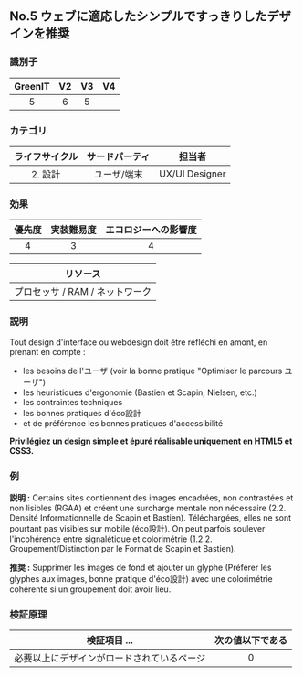 ## No.5 ウェブに適応したシンプルですっきりしたデザインを推奨

### 識別子

| GreenIT |  V2  |  V3  |  V4  |
|:-------:|:----:|:----:|:----:|
|  5    | 6  | 5  |      |

### カテゴリ

| ライフサイクル |  サードパーティ  |  担当者  |
|:---------:|:----:|:----:|
| 2. 設計 | ユーザ/端末 | UX/UI Designer |

### 効果

| 優先度 |      実装難易度       |  エコロジーへの影響度    |
|:-------------------:|:-------------------------:|:---------------------:|
| 4 | 3 | 4 |

|リソース                                      |
|:----------------------------------------------------------:|
| プロセッサ  / RAM / ネットワーク   |

### 説明

Tout design d'interface ou webdesign doit être réfléchi en amont, en prenant en compte :
- les besoins de l'ユーザ (voir la bonne pratique "Optimiser le parcours ユーザ")
- les heuristiques d'ergonomie (Bastien et Scapin, Nielsen, etc.)
- les contraintes techniques
- les bonnes pratiques d'éco設計
- et de préférence les bonnes pratiques d'accessibilité

**Privilégiez un design simple et épuré réalisable uniquement en HTML5 et CSS3.**

### 例

**説明 :** Certains sites contiennent des images encadrées, non contrastées et non lisibles (RGAA) et créent une surcharge mentale non nécessaire (2.2. Densité Informationnelle de Scapin et Bastien). Téléchargées, elles ne sont pourtant pas visibles sur mobile (éco設計). On peut parfois soulever l'incohérence entre signalétique et colorimétrie (1.2.2. Groupement/Distinction par le Format de Scapin et Bastien).

**推奨 :** Supprimer les images de fond et ajouter un glyphe (Préférer les glyphes aux images, bonne pratique d'éco設計) avec une colorimétrie cohérente si un groupement doit avoir lieu.

### 検証原理

| 検証項目 ...     | 次の値以下である   |  
|-------------------|:-------------------------:|
|   必要以上にデザインがロードされているページ  |  0 |
